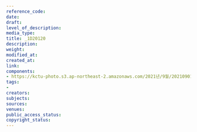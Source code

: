 ```yaml
---
reference_code: 
date: 
draft: 
level_of_description: 
media_type: 
title: _1D20120
description: 
weight: 
modified_at: 
created_at: 
link: 
components:
- https://kctu-photo.s3.ap-northeast-2.amazonaws.com/2021년/9월/20210901_민주노총+대국회+요구+기자회견/_1D20120.jpg
tags:
- 
creators: 
subjects: 
sources: 
venues: 
public_access_status: 
copyright_status: 
---
```

